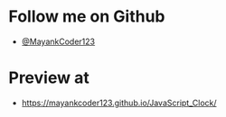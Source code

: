 # Follow me on Github
- [@MayankCoder123](https://github.com/MayankCoder123/)

# Preview at
- https://mayankcoder123.github.io/JavaScript_Clock/
